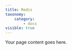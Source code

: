 ```yaml
---
title: Redis
taxonomy:
    category:
        - docs
visible: true
---
```


Your page content goes here.